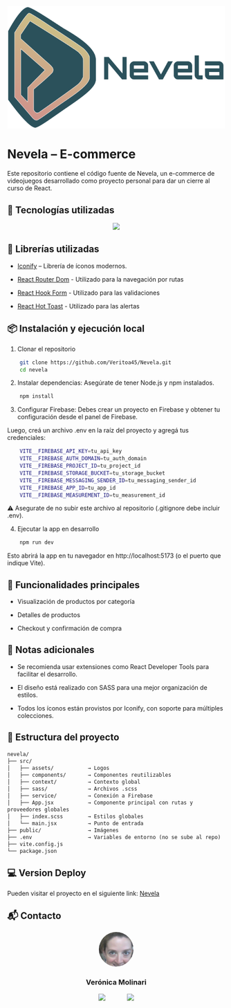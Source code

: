 ![Logo](/src/assets/Logo.png)

# Nevela – E-commerce

Este repositorio contiene el código fuente de Nevela, un e-commerce de videojuegos desarrollado como proyecto personal para dar un cierre al curso de React.

## 🚀 Tecnologías utilizadas

<p align="center">
  <a href="https://skillicons.dev">
    <img src="https://skillicons.dev/icons?i=html,css,sass,react,firebase" />
  </a>
</p>

## 📖 Librerías utilizadas

- [Iconify](https://iconify.design) – Librería de íconos modernos.

- [React Router Dom](https://reactrouter.com) - Utilizado para la navegación por rutas

- [React Hook Form](https://react-hook-form.com) - Utilizado para las validaciones

- [React Hot Toast](https://react-hot-toast.com) - Utilizado para las alertas

## 📦 Instalación y ejecución local

1. Clonar el repositorio

```bash
    git clone https://github.com/Veritoa45/Nevela.git
    cd nevela
```

2. Instalar dependencias: Asegúrate de tener Node.js y npm instalados.

```bash
    npm install
```

3. Configurar Firebase:
   Debes crear un proyecto en Firebase y obtener tu configuración desde el panel de Firebase.

Luego, creá un archivo .env en la raíz del proyecto y agregá tus credenciales:

```bash
    VITE__FIREBASE_API_KEY=tu_api_key
    VITE__FIREBASE_AUTH_DOMAIN=tu_auth_domain
    VITE__FIREBASE_PROJECT_ID=tu_project_id
    VITE__FIREBASE_STORAGE_BUCKET=tu_storage_bucket
    VITE__FIREBASE_MESSAGING_SENDER_ID=tu_messaging_sender_id
    VITE__FIREBASE_APP_ID=tu_app_id
    VITE__FIREBASE_MEASUREMENT_ID=tu_measurement_id
```

⚠️ Asegurate de no subir este archivo al repositorio (.gitignore debe incluir .env).

4. Ejecutar la app en desarrollo

```bash
    npm run dev
```

Esto abrirá la app en tu navegador en http://localhost:5173 (o el puerto que indique Vite).

## 🛒 Funcionalidades principales

- Visualización de productos por categoría

- Detalles de productos

- Checkout y confirmación de compra

## 📝 Notas adicionales

- Se recomienda usar extensiones como React Developer Tools para facilitar el desarrollo.

- El diseño está realizado con SASS para una mejor organización de estilos.

- Todos los íconos están provistos por Iconify, con soporte para múltiples colecciones.

## 📂 Estructura del proyecto

```
nevela/
├── src/
│   ├── assets/           → Logos
│   ├── components/       → Componentes reutilizables
│   ├── context/          → Contexto global
│   ├── sass/             → Archivos .scss
│   ├── service/          → Conexión a Firebase
│   ├── App.jsx           → Componente principal con rutas y proveedores globales
│   ├── index.scss        → Estilos globales
│   └── main.jsx          → Punto de entrada
├── public/               → Imágenes
├── .env                  → Variables de entorno (no se sube al repo)
├── vite.config.js
└── package.json
```

## 💻 Version Deploy

Pueden visitar el proyecto en el siguiente link: [Nevela]()

## 📬 Contacto

<p align="center">
  <img src="public/CV.png" alt="Foto" style="width: 80px; height: 80px; border-radius: 50%; object-fit: cover;" />
  <h3 align="center">Verónica Molinari</h3>
  <div style="display: flex; justify-content: center; gap: 50px;">
  <a href="https://github.com/Veritoa45">
    <img src="https://skillicons.dev/icons?i=github" />
  </a>
  <a href="https://www.linkedin.com/in/veronica-molinari/">
    <img src="https://skillicons.dev/icons?i=linkedin" />
  </a>
  </div> 
</p>
